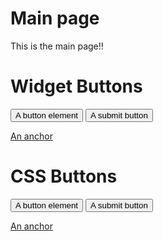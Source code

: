 # Main page
This is the main page!!
<!doctype html>
<html lang="en">
<head>
  <meta charset="utf-8">
  <meta name="viewport" content="width=device-width, initial-scale=1">
  <title>jQuery UI Button - Default functionality</title>
  <link rel="stylesheet" href="//code.jquery.com/ui/1.12.1/themes/base/jquery-ui.css">
  <link rel="stylesheet" href="/resources/demos/style.css">
  <script src="https://code.jquery.com/jquery-1.12.4.js"></script>
  <script src="https://code.jquery.com/ui/1.12.1/jquery-ui.js"></script>
  <script>
  $( function() {
    $( ".widget input[type=submit], .widget a, .widget button" ).button();
    $( "button, input, a" ).click( function( event ) {
      event.preventDefault();
    } );
  } );
  </script>
</head>
<body>
<div class="widget">
  <h1>Widget Buttons</h1>
  <button>A button element</button>
 
  <input type="submit" value="A submit button">
 
  <a href="#">An anchor</a>
</div>
<h1>CSS Buttons</h1>
<button class="ui-button ui-widget ui-corner-all">A button element</button>
 
<input class="ui-button ui-widget ui-corner-all" type="submit" value="A submit button">
 
<a class="ui-button ui-widget ui-corner-all" href="#">An anchor</a>
 
 
</body>
</html>
